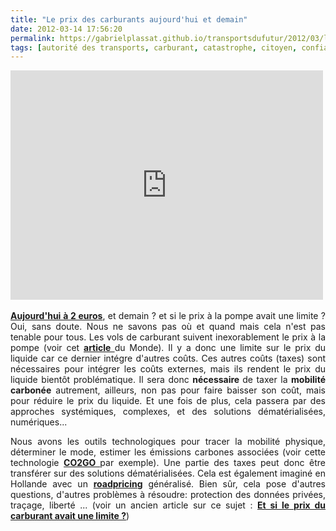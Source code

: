 ```yaml
---
title: "Le prix des carburants aujourd'hui et demain"
date: 2012-03-14 17:56:20
permalink: https://gabrielplassat.github.io/transportsdufutur/2012/03/le-prix-des-carburants-aujourdhui-et-demain.html
tags: [autorité des transports, carburant, catastrophe, citoyen, confiance, externalité, prix carburant]
---
```


<p><iframe frameborder="0" height="367" src="http://api.dmcloud.net/player/embed/4e7343f894a6f677b10006b4/4f605df594a6f635620006bb/10b396d8d8ba4d9e8e1161adbd75c01c?wmode=transparent" width="500"></iframe> </p> <p style="text-align: justify;"><a href="http://www.francetv.fr/info/ce-que-cache-la-flambee-des-prix-de-l-essence_72377.html" target="_blank"><strong>Aujourd'hui à 2 euros</strong></a>, et demain ? et si le prix à la pompe avait une limite ? Oui, sans doute. Nous ne savons pas où et quand mais cela n'est pas tenable pour tous. Les vols de carburant suivent inexorablement le prix à la pompe (voir cet <a href="http://www.lemonde.fr/economie/article/2012/03/10/essence-les-prix-s-envolent-les-vols-aussi_1655696_3234.html#ens_id=1655754" target="_blank"><strong>article </strong></a>du Monde). Il y a donc une limite sur le prix du liquide car ce dernier intégre d'autres coûts. Ces autres coûts (taxes) sont nécessaires pour intégrer les coûts externes, mais ils rendent le prix du liquide bientôt problématique. Il sera donc <strong>nécessaire </strong>de taxer la <strong>mobilité carbonée</strong> autrement, ailleurs, non pas pour faire baisser son coût, mais pour réduire le prix du liquide. Et une fois de plus, cela passera par des approches systémiques, complexes, et des solutions dématérialisées, numériques...</p>   <!--more-->   <p style="text-align: justify;">Nous avons les outils technologiques pour tracer la mobilité physique, déterminer le mode, estimer les émissions carbones associées (voir cette technologie <a href="https://gabrielplassat.github.io/transportsdufutur/2011/01/le-mit-developpe-un-outil-co2go-qui-estime-sans-aucune-action-de-la-personne-ses-emissions-de-co2-liees-a-ces-deplacem.html" target="_blank"><strong>CO2GO </strong></a>par exemple). Une partie des taxes peut donc être transférer sur des solutions dématérialisées. Cela est également imaginé en Hollande avec un <a href="https://gabrielplassat.github.io/transportsdufutur/2009/12/la-hollande-franchit-une-etape-majeure-en-matiere-de-mobilite-individuelle.html" target="_blank"><strong>roadpricing</strong></a> généralisé. Bien sûr, cela pose d'autres questions, d'autres problèmes à résoudre: protection des données privées, traçage, liberté ... (voir un ancien article sur ce sujet : <a href="https://gabrielplassat.github.io/transportsdufutur/2009/11/le-prix-du-carburant-a-la-pompe-atil-une-limite.html" target="_blank"><strong>Et si le prix du carburant avait une limite ?</strong></a>)</p>
